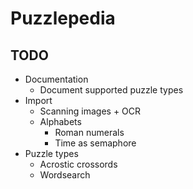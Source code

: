 # Puzzlepedia

## TODO
* Documentation
  * Document supported puzzle types
* Import
  * Scanning images + OCR
  * Alphabets
    * Roman numerals
    * Time as semaphore
* Puzzle types
  * Acrostic crossords
  * Wordsearch

